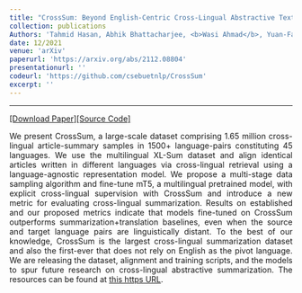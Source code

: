 ```yaml
---
title: "CrossSum: Beyond English-Centric Cross-Lingual Abstractive Text Summarization for 1500+ Language Pairs"
collection: publications
Authors: 'Tahmid Hasan, Abhik Bhattacharjee, <b>Wasi Ahmad</b>, Yuan-Fang Li, Yong-Bin Kang, Rifat Shahriyar.'
date: 12/2021
venue: 'arXiv'
paperurl: 'https://arxiv.org/abs/2112.08804'
presentationurl: ''
codeurl: 'https://github.com/csebuetnlp/CrossSum'
excerpt: ''
---
```

---
<a href='https://arxiv.org/pdf/2112.08804.pdf' target="_blank">[Download Paper]</a><a href='https://github.com/csebuetnlp/CrossSum' target="_blank">[Source Code]</a>

<p align="justify">
We present CrossSum, a large-scale dataset comprising 1.65 million cross-lingual article-summary samples in 1500+ language-pairs constituting 45 languages. 
  We use the multilingual XL-Sum dataset and align identical articles written in different languages via cross-lingual retrieval using a language-agnostic 
  representation model. We propose a multi-stage data sampling algorithm and fine-tune mT5, a multilingual pretrained model, with explicit cross-lingual 
  supervision with CrossSum and introduce a new metric for evaluating cross-lingual summarization. Results on established and our proposed metrics indicate that 
  models fine-tuned on CrossSum outperforms summarization+translation baselines, even when the source and target language pairs are linguistically distant. To 
  the best of our knowledge, CrossSum is the largest cross-lingual summarization dataset and also the first-ever that does not rely on English as the pivot 
  language. We are releasing the dataset, alignment and training scripts, and the models to spur future research on cross-lingual abstractive summarization. 
  The resources can be found at <a href='https://github.com/csebuetnlp/CrossSum'>this https URL</a>.
</p>
